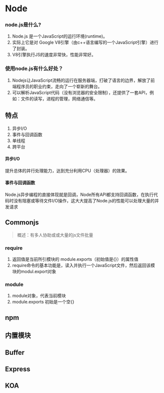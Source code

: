 # Node

### node.js是什么?
1. Node.js 是一个JavaScript的运行环境(runtime)。
2. 实际上它是对 Google  V8引擎（由c++语言编写的一个JavaScript引擎）进行了封装。
3. V8引擎执行JS的速度非常快，性能非常好。

### 使用node.js有什么好处？
1. Nodejs让JavaScript流畅的运行在服务器端，打破了语言的边界，解放了前端程序员的职业约束，走向了一个崭新的舞台。
2. 可以解析JavaScript代码（没有浏览器的安全限制），还提供了一套API，例如：文件的读写，进程的管理，网络通信等。

## 特点
1. 异步I/O
2. 事件与回调函数
3. 单线程
4. 跨平台

#### 异步I/O
提升总体的并行处理能力，达到充分利用CPU（处理器）的效果。

#### 事件与回调函数
Node.js异步编程的直接体现就是回调，Node所有API都支持回调函数，在执行代码时没有阻塞或等待文件I/O操作，这大大提高了Node.js的性能可以处理大量的并发请求

## Commonjs
>概述：有多人协助或或大量的js文件批量

### require
1. 返回值是当前所引模块的 module.exports（初始值是{}）的属性值
2. require命令的基本功能是，读入并执行一个JavaScript文件，然后返回该模块的modul.export对象


### module
1. module对象，代表当前模块
2. module.exports 初始是一个空{}


## npm

## 内置模块

## Buffer

## Express

## KOA